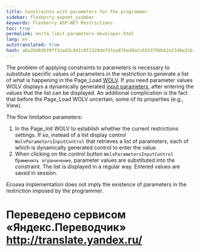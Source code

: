 ```yaml
--- 
title: Constraints with parameters for the programmer 
sidebar: flexberry-aspnet_sidebar 
keywords: Flexberry ASP-NET Restrictions 
toc: true 
permalink: en/fa_limit-parameters-developer.html 
lang: en 
autotranslated: true 
hash: aba2bd836f0ff32ad3c841c0f1328def3fee876ed8acc655379db62e23d6e21b 
--- 
```


The problem of applying constraints to parameters is necessary to substitute specific values of parameters in the restriction to generate a list of what is happening in the Page_Load [WOLV](fa_web-object-list-view.html). 
If you need parameter values WOLV displays a dynamically generated [input parameters](fa_limit-parameters-user.html), after entering the values that the list can be displayed. An additional complication is the fact that before the Page_Load WOLV uncertain, some of its properties (e.g., View). 

The flow limitation parameters: 

1. In the Page_Init WOLV to establish whether the current restrictions settings. If so, instead of a list display control `WolvParametersInputControl` that retrieves a list of parameters, each of which is dynamically generated control to enter the value. 
2. When clicking on the control button `WolvParametersInputControl` `Применить ограничение`, parameter values are substituted into the constraint. The list is displayed in a regular way. Entered values are saved in session. 

Ecosea implementation does not imply the existence of parameters in the restriction imposed by the programmer.


 # Переведено сервисом «Яндекс.Переводчик» http://translate.yandex.ru/